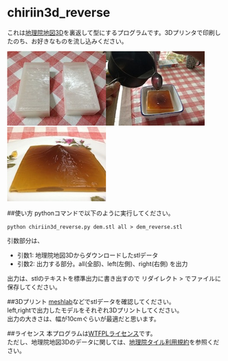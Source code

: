 chiriin3d_reverse
=================
これは[地理院地図3D](http://cyberjapandata.gsi.go.jp/3d/)を裏返して型にするプログラムです。3Dプリンタで印刷したのち、お好きなものを流し込みください。   

![model](model.jpg)![kanten](kanten.jpg)![mountain](mountain.jpg)   

##使い方
pythonコマンドで以下のように実行してください。

```
python chiriin3d_reverse.py dem.stl all > dem_reverse.stl
```

引数部分は、
- 引数1: 地理院地図3Dからダウンロードしたstlデータ
- 引数2: 出力する部分。all(全部)、left(左側)、right(右側) を出力

出力は、stlのテキストを標準出力に書き出すので リダイレクト > でファイルに保存してください。

##3Dプリント
[meshlab](http://meshlab.sourceforge.net/)などでstlデータを確認してください。   
left,rightで出力したモデルをそれぞれ3Dプリントしてください。   
出力の大きさは、幅が10cmぐらいが最適だと思います。   

##ライセンス
本プログラムは[WTFPLライセンス](http://ja.wikipedia.org/wiki/WTFPL)です。    
ただし、地理院地図3Dのデータに関しては、[地理院タイル利用規約](http://portal.cyberjapan.jp/help/termsofuse.html)を参照ください。
